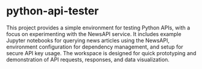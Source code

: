 # python-api-tester

This project provides a simple environment for testing Python APIs, with a focus on experimenting with the NewsAPI service. It includes example Jupyter notebooks for querying news articles using the NewsAPI, environment configuration for dependency management, and setup for secure API key usage. The workspace is designed for quick prototyping and demonstration of API requests, responses, and data visualization.